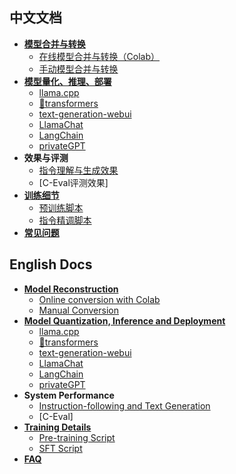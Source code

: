 ## 中文文档
- **[模型合并与转换](./模型合并与转换)**
  - [在线模型合并与转换（Colab）](./在线模型合并与转换)
  - [手动模型合并与转换](./手动模型合并与转换)
- **[模型量化、推理、部署](./模型推理与部署)**
  - [llama.cpp](./llama.cpp量化部署)
  - [🤗transformers](./使用Transformers推理)
  - [text-generation-webui](./使用text-generation-webui搭建界面)
  - [LlamaChat](./使用LlamaChat图形界面（macOS）)
  - [LangChain](./与LangChain进行集成)
  - [privateGPT](./使用privateGPT进行多文档问答)
- **效果与评测**
  - [指令理解与生成效果](./系统效果)
  - [C-Eval评测效果]
- **[训练细节](./训练细节)**
  - [预训练脚本](./预训练脚本)
  - [指令精调脚本](./指令精调脚本)
- **[常见问题](./常见问题)**


## English Docs
- **[Model Reconstruction](./Model-Reconstruction)**
  - [Online conversion with Colab](./Online-conversion-with-Colab)
  - [Manual Conversion](./Manual-Conversion)
- **[Model Quantization, Inference and Deployment](./Model-Inference-and-Deployment)**
  - [llama.cpp](./llama.cpp-Deployment)
  - [🤗transformers](./Inference-with-Transformers)
  - [text-generation-webui](./text-generation-webui)
  - [LlamaChat](./Using-LlamaChat-Interface)
  - [LangChain](./Integrated-with-LangChain)
  - [privateGPT](./Use-privateGPT-for-multi-document-QA)
- **System Performance**
  - [Instruction-following and Text Generation](./System-Performance)
  - [C-Eval]
- **[Training Details](./Training-Details)**
  - [Pre-training Script](./Pretraining-Script)
  - [SFT Script](./SFT-Script)
- **[FAQ](./FAQ)**
